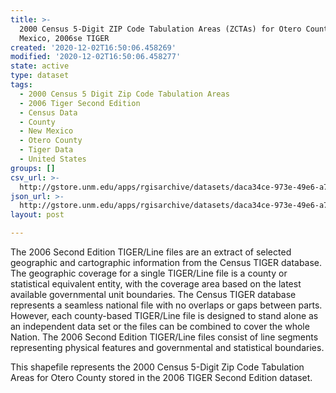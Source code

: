 ```yaml
---
title: >-
  2000 Census 5-Digit ZIP Code Tabulation Areas (ZCTAs) for Otero County, New
  Mexico, 2006se TIGER
created: '2020-12-02T16:50:06.458269'
modified: '2020-12-02T16:50:06.458277'
state: active
type: dataset
tags:
  - 2000 Census 5 Digit Zip Code Tabulation Areas
  - 2006 Tiger Second Edition
  - Census Data
  - County
  - New Mexico
  - Otero County
  - Tiger Data
  - United States
groups: []
csv_url: >-
  http://gstore.unm.edu/apps/rgisarchive/datasets/daca34ce-973e-49e6-a71a-abe4b11340ff/tgr2006se_oter_zcta500.derived.csv
json_url: >-
  http://gstore.unm.edu/apps/rgisarchive/datasets/daca34ce-973e-49e6-a71a-abe4b11340ff/tgr2006se_oter_zcta500.derived.json
layout: post

---
```

The 2006 Second Edition TIGER/Line files are an extract of selected geographic and cartographic information from the Census TIGER database.  The geographic coverage for a single TIGER/Line file is a county or statistical equivalent entity, with the coverage area based on the latest available governmental unit boundaries. The Census TIGER database represents a seamless national file with no overlaps or gaps between parts.  However, each county-based TIGER/Line file is designed to stand alone as an independent data set or the files can be combined to cover the whole Nation.  The 2006 Second Edition  TIGER/Line files consist of line segments representing physical features and governmental and statistical boundaries.  

This shapefile represents the 2000 Census 5-Digit Zip Code Tabulation Areas for Otero County stored in the 2006 TIGER Second Edition dataset.
